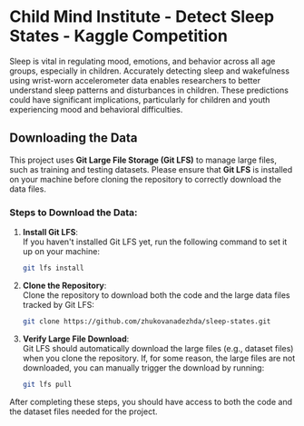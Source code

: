 # Child Mind Institute - Detect Sleep States - Kaggle Competition

Sleep is vital in regulating mood, emotions, and behavior across all age groups, especially in children. Accurately detecting sleep and wakefulness using wrist-worn accelerometer data enables researchers to better understand sleep patterns and disturbances in children. These predictions could have significant implications, particularly for children and youth experiencing mood and behavioral difficulties.

## Downloading the Data

This project uses **Git Large File Storage (Git LFS)** to manage large files, such as training and testing datasets. Please ensure that **Git LFS** is installed on your machine before cloning the repository to correctly download the data files.

### Steps to Download the Data:

1. **Install Git LFS**:  
   If you haven't installed Git LFS yet, run the following command to set it up on your machine:
   ```bash
   git lfs install
   ```

2. **Clone the Repository**:  
   Clone the repository to download both the code and the large data files tracked by Git LFS:
   ```bash
   git clone https://github.com/zhukovanadezhda/sleep-states.git
   ```

3. **Verify Large File Download**:  
   Git LFS should automatically download the large files (e.g., dataset files) when you clone the repository. If, for some reason, the large files are not downloaded, you can manually trigger the download by running:
   ```bash
   git lfs pull
   ```

After completing these steps, you should have access to both the code and the dataset files needed for the project.
